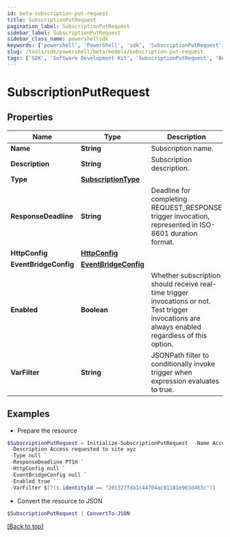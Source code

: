 ```yaml
---
id: beta-subscription-put-request
title: SubscriptionPutRequest
pagination_label: SubscriptionPutRequest
sidebar_label: SubscriptionPutRequest
sidebar_class_name: powershellsdk
keywords: ['powershell', 'PowerShell', 'sdk', 'SubscriptionPutRequest', 'BetaSubscriptionPutRequest'] 
slug: /tools/sdk/powershell/beta/models/subscription-put-request
tags: ['SDK', 'Software Development Kit', 'SubscriptionPutRequest', 'BetaSubscriptionPutRequest']
---
```



# SubscriptionPutRequest

## Properties

Name | Type | Description | Notes
------------ | ------------- | ------------- | -------------
**Name** | **String** | Subscription name. | [optional] 
**Description** | **String** | Subscription description. | [optional] 
**Type** | [**SubscriptionType**](subscription-type) |  | [optional] 
**ResponseDeadline** | **String** | Deadline for completing REQUEST_RESPONSE trigger invocation, represented in ISO-8601 duration format. | [optional] [default to "PT1H"]
**HttpConfig** | [**HttpConfig**](http-config) |  | [optional] 
**EventBridgeConfig** | [**EventBridgeConfig**](event-bridge-config) |  | [optional] 
**Enabled** | **Boolean** | Whether subscription should receive real-time trigger invocations or not.  Test trigger invocations are always enabled regardless of this option. | [optional] [default to $true]
**VarFilter** | **String** | JSONPath filter to conditionally invoke trigger when expression evaluates to true. | [optional] 

## Examples

- Prepare the resource
```powershell
$SubscriptionPutRequest = Initialize-SubscriptionPutRequest  -Name Access request subscription `
 -Description Access requested to site xyz `
 -Type null `
 -ResponseDeadline PT1H `
 -HttpConfig null `
 -EventBridgeConfig null `
 -Enabled true `
 -VarFilter $[?($.identityId == "201327fda1c44704ac01181e963d463c")]
```

- Convert the resource to JSON
```powershell
$SubscriptionPutRequest | ConvertTo-JSON
```


[[Back to top]](#) 

